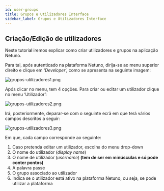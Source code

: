 ```yaml
---
id: user-groups
title: Grupos e Utilizadores Interface
sidebar_label: Grupos e Utilizadores Interface
---
```


## Criação/Edição de utilizadores

Neste tutorial iremos explicar como criar utilizadores e grupos na aplicação Netuno.

Para tal, após autenticado na plataforma Netuno, dirija-se ao menu superior direito e clique em ‘_Developer_’, como se apresenta na seguinte imagem:

![grupos-utilizadores1.png](assets/grupos-utilizadores1.png)

Após clicar no menu, tem 4 opções. Para criar ou editar um utilizador clique no menu ‘Utilizador’:

![grupos-utilizadores2.png](assets/grupos-utilizadores2.png)

Irá, posteriormente, deparar-se com o seguinte ecrã em que terá vários campos descritos a seguir:

![grupos-utilizadores3.png](assets/grupos-utilizadores3.png)

Em que, cada campo corresponde ao seguinte:

1. Caso pretenda editar um utilizador, escolha do menu drop-down
2. O nome do utilizador (_display name_)
3. O nome de utilizador (_username_) **(tem de ser em minúsculas e só pode conter pontos)**
4. A palavra passe
5. O grupo associado ao utilizador
6. Indica se o utilizador está ativo na plataforma Netuno, ou seja, se pode utilizar a plataforma
